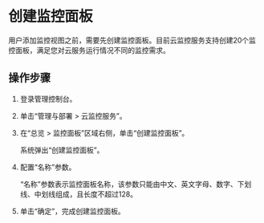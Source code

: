 # 创建监控面板<a name="zh-cn_topic_0084572291"></a>

用户添加监控视图之前，需要先创建监控面板。目前云监控服务支持创建20个监控面板，满足您对云服务运行情况不同的监控需求。

## 操作步骤<a name="section71637619539"></a>

1.  登录管理控制台。
2.  单击“管理与部署 \> 云监控服务”。
3.  在“总览 \> 监控面板”区域右侧，单击“创建监控面板”。

    系统弹出“创建监控面板”。

4.  配置“名称”参数。

    “名称”参数表示监控面板名称，该参数只能由中文、英文字母、数字、下划线、中划线组成，且长度不超过128。

5.  单击“确定”，完成创建监控面板。

